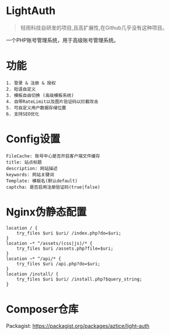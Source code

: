 # LightAuth
> 轻雨科技自研发的项目,且高扩展性,在Github几乎没有这种项目。

一个PHP账号管理系统，用于高级账号管理系统。

# 功能
```
1. 登录 & 注册 & 授权
2. 短语自定义
3. 模板自由切换 (高级模板系统)
4. 自带RateLimit以及图片验证码以拦截攻击
5. 可自定义用户数据存储位置
6. 支持SEO优化
```

# Config设置
```
FileCache: 账号中心是否开启客户端文件缓存
title: 站点标题
description: 网站描述
keywords: 网站关键词
Template: 模板名(默认default)
captcha: 是否启用注册验证码(true|false)
```

# Nginx伪静态配置
```
location / {
    try_files $uri $uri/ /index.php?do=$uri;
}
location ~* ^/assets/(css|js)/* {
    try_files $uri /assets.php?file=$uri;
}
location ~* ^/api/* {
    try_files $uri /api.php?do=$uri;
}
location /install/ {
    try_files $uri $uri/ /install.php?$query_string;
}
```

# Composer仓库
Packagist: https://packagist.org/packages/aztice/light-auth
